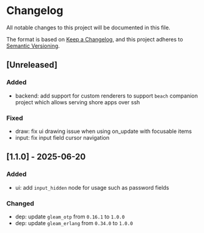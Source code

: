 # Changelog

All notable changes to this project will be documented in this file.

The format is based on [Keep a Changelog](https://keepachangelog.com/en/1.1.0/),
and this project adheres to [Semantic Versioning](https://semver.org/spec/v2.0.0.html).

## [Unreleased]

### Added

- backend: add support for custom renderers to support `beach` companion project which allows serving shore apps over ssh

### Fixed

- draw: fix ui drawing issue when using on_update with focusable items
- input: fix input field cursor navigation

## [1.1.0] - 2025-06-20

### Added

- ui: add `input_hidden` node for usage such as password fields

### Changed

- dep: update `gleam_otp` from `0.16.1` to `1.0.0`
- dep: update `gleam_erlang` from `0.34.0` to `1.0.0`
